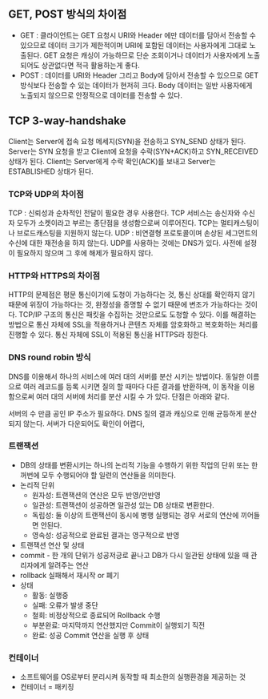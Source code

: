 ## GET, POST 방식의 차이점
- GET : 클라이언트는 GET 요청시 URI와 Header 에만 데이터를 담아서 전송할 수 있으므로 데이터 크기가 제한적이며 URI에 포함된 데이터는 사용자에게 그대로 노출된다. GET 요청은 캐싱이 가능하므로 단순 조회이거나 데이터가 사용자에게 노출되어도 상관없다면 적극 활용하는게 좋다.
- POST : 데이터를 URI와 Header 그리고 Body에 담아서 전송할 수 있으므로 GET 방식보다 전송할 수 있는 데이터가 현저히 크다. Body 데이터는 일반 사용자에게 노출되지 않으므로 안정적으로 데이터를 전송할 수 있다.

## TCP 3-way-handshake
Client는 Server에 접속 요청 메세지(SYN)을 전송하고 SYN_SEND 상태가 된다.
Server는 SYN 요청을 받고 Client에 요청을 수락(SYN+ACK)하고 SYN_RECEIVED 상태가 된다.
Client는 Server에게 수락 확인(ACK)를 보내고 Server는 ESTABLISHED 상태가 된다.

### TCP와 UDP의 차이점
TCP : 신뢰성과 순차적인 전달이 필요한 경우 사용한다. TCP 서비스는 송신자와 수신자 모두가 소켓이라고 부르는 종단점을 생성함으로써 이루어진다. TCP는 멀티캐스팅이나 브로드캐스팅을 지원하지 않는다.
UDP : 비연결형 프로토콜이며 손상된 세그먼트의 수신에 대한 재전송을 하지 않는다. UDP를 사용하는 것에는 DNS가 있다. 사전에 설정이 필요하지 않으며 그 후에 해제가 필요하지 않다.

### HTTP와 HTTPS의 차이점
HTTP의 문제점은 평문 통신이기에 도청이 가능하다는 것, 통신 상대를 확인하지 않기 때문에 위장이 가능하다는 것, 완정성을 증명할 수 없기 때문에 변조가 가능하다는 것이다. TCP/IP 구조의 통신은 패킷을 수집하는 것만으로도 도청할 수 있다. 이를 해결하는 방법으로 통신 자체에 SSL을 적용하거나 콘텐츠 자체를 암호화하고 복호화하는 처리를 진행할 수 있다. 통신 자체에 SSL이 적용된 통신을 HTTPS라 칭한다.

### DNS round robin 방식
DNS를 이용해서 하나의 서비스에 여러 대의 서버를 분산 시키는 방법이다. 동일한 이름으로 여러 레코드를 등록 시키면 질의 할 때마다 다른 결과를 반환하며, 이 동작을 이용함으로써 여러 대의 서버에 처리를 분산 시킬 수 가 있다. 단점은 아래와 같다.

서버의 수 만큼 공인 IP 주소가 필요하다.
DNS 질의 결과 캐싱으로 인해 균등하게 분산되지 않는다.
서버가 다운되어도 확인이 어렵다,

### 트랜잭션
- DB의 상태를 변환시키는 하나의 논리적 기능을 수행하기 위한 작업의 단위 또는 한꺼번에 모두 수행되어야 할 일련의 연산들을 의미한다.
- 논리적 단위
  - 원자성: 트랜잭션의 연산은 모두 반영/안반영
  - 일관성: 트랜잭션이 성공하면 일관성 있는 DB 상태로 변환한다.
  - 독립성: 둘 이상의 트랜잭션이 동시에 병행 실행되는 경우 서로의 연산에 끼어들면 안된다.
  - 영속성: 성공적으로 완료된 결과는 영구적으로 반영
- 트랜잭션 연산 및 상태
- commit - 한 개의 단위가 성공저긍로 끝나고 DB가 다시 일관된 상태에 있을 때 관리자에게 알려주는 연산
- rollback 실패해서 재시작 or 폐기
- 상태
  - 활동: 실행중
  - 실패: 오류가 발생 중단
  - 철회: 비정상적으로 종료되어 Rollback 수행
  - 부분완료: 마지막까지 연산했지만 Commit이 실행되기 직전
  - 완료: 성공 Commit 연산을 실행 후 상태

### 컨테이너
- 소프트웨어를 OS로부터 분리시켜 동작할 때 최소한의 실행환경을 제공하는 것
- 컨테이너 = 패키징
